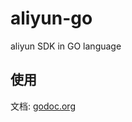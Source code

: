 aliyun-go
=========

aliyun SDK in GO language 

## 使用

文档: [godoc.org](http://godoc.org/github.com/liaowang11/aliyun-go/ossapi)

